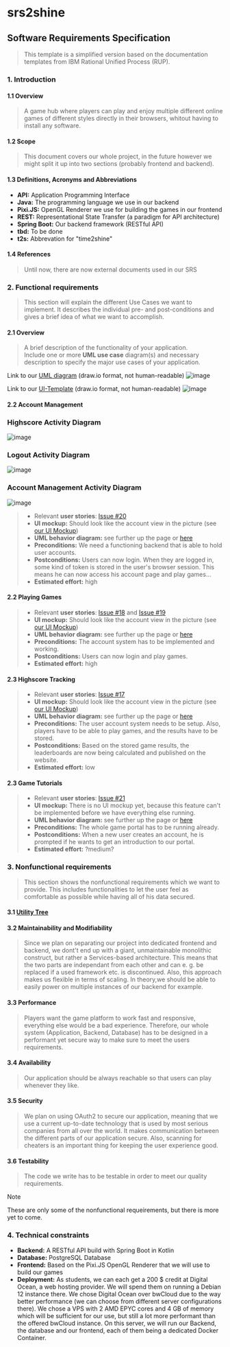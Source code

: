 # srs2shine
## Software Requirements Specification
> This template is a simplified version based on the documentation templates from IBM Rational Unified Process (RUP).
### 1. Introduction
#### 1.1 Overview
> A game hub where players can play and enjoy multiple different online games of different styles directly in their browsers, whitout having to install any software.
#### 1.2 Scope
> This document covers our whole project, in the future however we might split it up into two sections (probably frontend and backend).
#### 1.3 Definitions, Acronyms and Abbreviations
- **API:** Application Programming Interface
- **Java:** The programming language we use in our backend
- **Pixi.JS:** OpenGL Renderer we use for building the games in our frontend
- **REST:** Representational State Transfer (a paradigm for API architecture)
- **Spring Boot:** Our backend framework (RESTful API)
- **tbd:** To be done
- **t2s:** Abbrevation for "time2shine"

#### 1.4 References
> Until now, there are now external documents used in our SRS


### 2. Functional requirements
>  This section will explain the different Use Cases we want to implement. It describes the individual pre- and post-conditions and gives a brief idea of what we want to accomplish.

#### 2.1 Overview 
> A brief description of the functionality of your application.  
> Include one or more **UML use case** diagram(s) and necessary description to specify the major use cases of your application.

Link to our [UML diagram](https://github.com/SE-TINF22B6/time2shine/blob/main/uml.drawio) (draw.io format, not human-readable)
![image](https://github.com/SE-TINF22B6/time2shine/assets/122756244/1d99b73e-5c79-4d2f-9660-1e3836c778d2)

Link to our [UI-Template](https://github.com/SE-TINF22B6/time2shine/blob/main/UITemplate.svg) (draw.io format, not human-readable)
![image](https://github.com/SE-TINF22B6/time2shine/assets/59262249/462c3693-4166-48cc-b30a-ccff34b60c93)

#### 2.2 Account Management
### Highscore Activity Diagram
![image](https://github.com/SE-TINF22B6/time2shine/blob/main/Documentation/Highscore_ActivityDiagram.svg)

### Logout Activity Diagram
![image](https://github.com/SE-TINF22B6/time2shine/blob/main/Documentation/Logout_ActivityDiagram.png)

### Account Management Activity Diagram
![image](https://github.com/SE-TINF22B6/time2shine/blob/main/Documentation/Accounts.png)
> - Relevant **user stories**: [Issue #20](https://github.com/SE-TINF22B6/time2shine/issues/20)
> - **UI mockup:** Should look like the account view in the picture (see [our UI Mockup](https://github.com/SE-TINF22B6/time2shine/blob/main/UITemplate.svg))
> - **UML behavior diagram:** see further up the page or [here](https://github.com/SE-TINF22B6/time2shine/blob/main/uml.drawio)
> - **Preconditions:** We need a functioning backend that is able to hold user accounts.
> - **Postconditions:** Users can now login. When they are logged in, some kind of token is stored in the user's browser session. This means he can now access his account page and play games...
> - **Estimated effort:** high

#### 2.2 Playing Games
> - Relevant **user stories**: [Issue #18](https://github.com/SE-TINF22B6/time2shine/issues/18) and [Issue #19](https://github.com/SE-TINF22B6/time2shine/issues/19)
> - **UI mockup:** Should look like the account view in the picture (see [our UI Mockup](https://github.com/SE-TINF22B6/time2shine/blob/main/UITemplate.svg))
> - **UML behavior diagram:** see further up the page or [here](https://github.com/SE-TINF22B6/time2shine/blob/main/uml.drawio)
> - **Preconditions:** The account system has to be implemented and working.
> - **Postconditions:** Users can now login and play games.
> - **Estimated effort:** high

#### 2.3 Highscore Tracking
> - Relevant **user stories**: [Issue #17](https://github.com/SE-TINF22B6/time2shine/issues/17)
> - **UI mockup:** Should look like the account view in the picture (see [our UI Mockup](https://github.com/SE-TINF22B6/time2shine/blob/main/UITemplate.svg))
> - **UML behavior diagram:** see further up the page or [here](https://github.com/SE-TINF22B6/time2shine/blob/main/uml.drawio)
> - **Preconditions:** The user account system needs to be setup. Also, players have to be able to play games, and the results have to be stored.
> - **Postconditions:** Based on the stored game results, the leaderboards are now being calculated and published on the website.
> - **Estimated effort:** low

#### 2.3 Game Tutorials
> - Relevant **user stories**: [Issue #21](https://github.com/SE-TINF22B6/time2shine/issues/21)
> - **UI mockup:** There is no UI mockup yet, because this feature can't be implemented before we have everything else running.
> - **UML behavior diagram:** see further up the page or [here](https://github.com/SE-TINF22B6/time2shine/blob/main/uml.drawio)
> - **Preconditions:** The whole game portal has to be running already.
> - **Postconditions:** When a new user creates an account, he is prompted if he wants to get an introduction to our portal.
> - **Estimated effort:** ?medium?


### 3. Nonfunctional requirements
> This section shows the nonfunctional requirements which we want to provide. This includes functionalities to let the user feel as comfortable as possible while having all of his data secured.

#### 3.1 [Utility Tree](https://github.com/SE-TINF22B6/time2shine/blob/main/Documentation/Quality_Attribute_Scenarios.md)

#### 3.2 Maintainability and Modifiability
> Since we plan on separating our project into dedicated frontend and backend, we dont't end up with a giant, unmaintainable monolithic construct, but rather a Services-based architecture. This means that the two parts are independant from each other and can e. g. be replaced if a used framework etc. is discontinued. Also, this approach makes us flexible in terms of scaling. In theory,we should be able to easily power on multiple instances of our backend for example.

#### 3.3 Performance
> Players want the game platform to work fast and responsive, everything else would be a bad experience. Therefore, our whole system (Application, Backend, Database) has to be designed in a performant yet secure way to make sure to meet the users requirements.

#### 3.4 Availability
> Our application should be always reachable so that users can play whenever they like.

#### 3.5 Security
> We plan on using OAuth2 to secure our application, meaning that we use a current up-to-date technology that is used by most serious companies from all over the world. It makes communication between the different parts of our application secure. Also, scanning for cheaters is an important thing for keeping the user experience good.

#### 3.6 Testability
> The code we write has to be testable in order to meet our quality requirements. 

> [!NOTE]
> These are only some of the nonfunctional requeirements, but there is more yet to come.
> 

### 4. Technical constraints
- **Backend:** A RESTful API build with Spring Boot in Kotlin
- **Database:** PostgreSQL Database
- **Frontend:** Based on the Pixi.JS OpenGL Renderer that we will use to build our games
- **Deployment:** As students, we can each get a 200 $ credit at Digital Ocean, a web hosting provider. We will spend them on running a Debian 12 instance there. We chose Digital Ocean over bwCloud due to the way better performance (we can choose from different server configurations there). We chose a VPS with 2 AMD EPYC cores and 4 GB of memory which will be sufficient for our use, but still a lot more performant than the offered bwCloud instance. On this server, we will run our Backend, the database and our frontend, each of them being a dedicated Docker Container.
